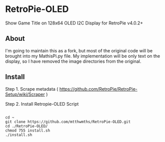 # RetroPie-OLED
Show Game Title on 128x64 OLED I2C Display for RetroPie v4.0.2+

## About
I'm going to maintain this as a fork, but most of the original code will be brought into my MathisPi.py file.
My implementation will be only text on the display, so I have removed the image directories from the original.

## Install

Step 1. Scrape metadata ( https://github.com/RetroPie/RetroPie-Setup/wiki/Scraper )

Step 2. Install Retropie-OLED Script

<pre><code>
cd ~
git clone https://github.com/mtthwmths/RetroPie-OLED.git
cd ./RetroPie-OLED/
chmod 755 install.sh
./install.sh
</code></pre>

